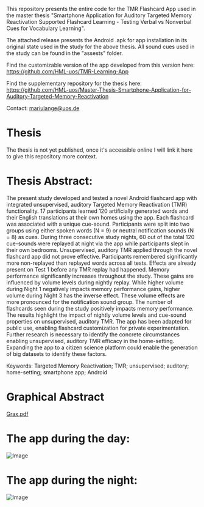 This repository presents the entire code for the TMR Flashcard App used in the master thesis "Smartphone Application for Auditory Targeted Memory Reactivation Supported Flashcard Learning - Testing Verbal vs Nonverbal Cues for Vocabulary Learning". 

The attached release presents the Android .apk for app installation in its original state used in the study for the above thesis. All sound cues used in the study can be found in the "assests" folder. 

Find the customizable version of the app developed from this version here: https://github.com/HML-uos/TMR-Learning-App

Find the supplementary repository for the thesis here: https://github.com/HML-uos/Master-Thesis-Smartphone-Application-for-Auditory-Targeted-Memory-Reactivation

Contact: mariulange@uos.de

# Thesis

The thesis is not yet published, once it's accessible online I will link it here to give this repository more context.

# Thesis Abstract:

The present study developed and tested a novel Android flashcard app with integrated unsupervised, auditory Targeted Memory Reactivation (TMR) functionality. 17 participants learned 120 artificially generated words and their English translations at their own homes using the app. Each flashcard was associated with a unique cue-sound. Participants were split into two groups using either spoken words (N = 9) or neutral notification sounds (N = 8) as cues. During three consecutive study nights, 60 out of the total 120 cue-sounds were replayed at night via the app while participants slept in their own bedrooms. Unsupervised, auditory TMR applied through the novel flashcard app did not prove effective. Participants remembered significantly more non-replayed than replayed words across all tests. Effects are already present on Test 1 before any TMR replay had happened. Memory performance significantly increases throughout the study. These gains are influenced by volume levels during nightly replay. While higher volume during Night 1 negatively impacts memory performance gains, higher volume during Night 3 has the inverse effect. These volume effects are more pronounced for the notification sound group. The number of flashcards seen during the study positively impacts memory performance. The results highlight the impact of nightly volume levels and cue-sound properties on unsupervised, auditory TMR. The app has been adapted for public use, enabling flashcard customization for private experimentation. Further research is necessary to identify the concrete circumstances enabling unsupervised, auditory TMR efficacy in the home-setting. Expanding the app to a citizen science platform could enable the generation of big datasets to identify these factors.

Keywords: Targeted Memory Reactivation; TMR; unsupervised; auditory; home-setting; smartphone app; Android

# Graphical Abstract

[Grax.pdf](https://github.com/user-attachments/files/19760481/Grax.pdf)

# The app during the day:

![Image](https://github.com/user-attachments/assets/7d6f8201-03cc-4898-a881-4e74648444fb)

# The app during the night:

![Image](https://github.com/user-attachments/assets/e6e52c5c-8b4a-4b25-80de-82364db0376f)


